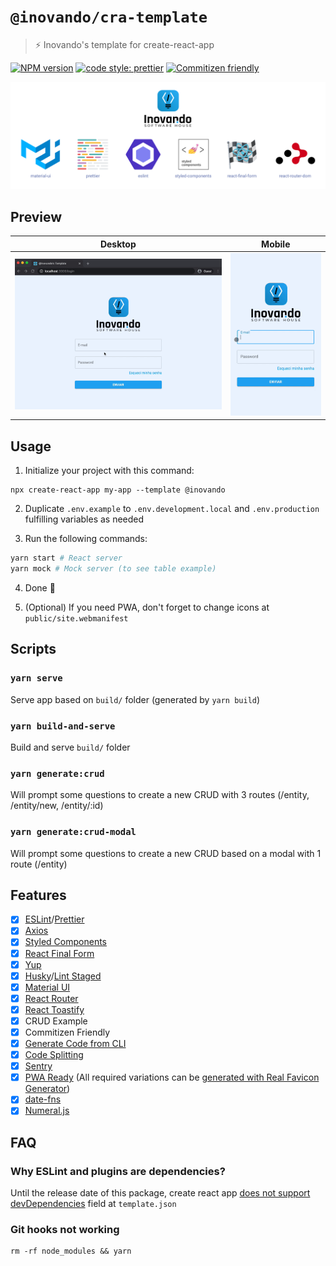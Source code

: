# `@inovando/cra-template`
> ⚡️ Inovando's template for create-react-app

[![NPM version](https://img.shields.io/npm/v/@inovando/cra-template.svg)](https://www.npmjs.com/package/@inovando/cra-template)
[![code style: prettier](https://img.shields.io/badge/code_style-prettier-ff69b4.svg)](https://github.com/prettier/prettier)
[![Commitizen friendly](https://img.shields.io/badge/commitizen-friendly-brightgreen.svg)](http://commitizen.github.io/cz-cli/)


![Package Main Techs](docs/techs.png)

## Preview

|   Desktop   |  Mobile  |
|---------|-----------|
| ![Template Chrome Desktop Preview](docs/preview-desktop.gif) | ![Template Mobile Preview](docs/preview-mobile.gif) |


## Usage

1. Initialize your project with this command:

```
npx create-react-app my-app --template @inovando
```

2. Duplicate `.env.example` to `.env.development.local` and `.env.production` fulfilling variables as needed

3. Run the following commands:

```bash
yarn start # React server
yarn mock # Mock server (to see table example)
```

4. Done 🎉

5. (Optional) If you need PWA, don't forget to change icons at `public/site.webmanifest`

## Scripts

### `yarn serve`

Serve app based on `build/` folder (generated by `yarn build`)

### `yarn build-and-serve`

Build and serve `build/` folder

### `yarn generate:crud`

Will prompt some questions to create a new CRUD with 3 routes (/entity, /entity/new, /entity/:id)

### `yarn generate:crud-modal`

Will prompt some questions to create a new CRUD based on a modal with 1 route (/entity)

## Features
- [x] [ESLint](https://github.com/santospatrick/eslint-config-react)/[Prettier](https://github.com/santospatrick/prettier-config)
- [x] [Axios](https://www.npmjs.com/package/axios)
- [x] [Styled Components](https://styled-components.com/)
- [x] [React Final Form](https://final-form.org/react)
- [x] [Yup](https://runkit.com/jquense/yup)
- [x] [Husky](https://github.com/typicode/husky)/[Lint Staged](https://github.com/okonet/lint-staged)
- [x] [Material UI](https://material-ui.com/)
- [x] [React Router](https://reacttraining.com/react-router/web/guides/quick-start)
- [x] [React Toastify](https://github.com/fkhadra/react-toastify)
- [x] CRUD Example
- [x] Commitizen Friendly
- [x] [Generate Code from CLI](http://hygen.io/)
- [x] [Code Splitting](https://reactjs.org/docs/code-splitting.html#route-based-code-splitting)
- [x] [Sentry](https://sentry.io/)
- [x] [PWA Ready](https://web.dev/progressive-web-apps/) (All required variations can be [generated with Real Favicon Generator](https://realfavicongenerator.net/))
- [x] [date-fns](https://date-fns.org/)
- [x] [Numeral.js](http://numeraljs.com/)

## FAQ

### Why ESLint and plugins are dependencies?

Until the release date of this package, create react app [does not support devDependencies](https://github.com/facebook/create-react-app/issues/8082) field at `template.json`

### Git hooks not working

```
rm -rf node_modules && yarn
```
